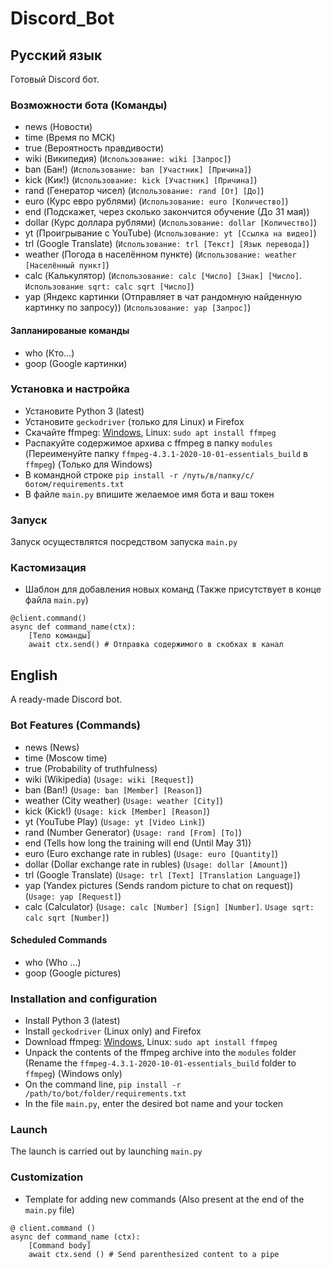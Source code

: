 # Discord_Bot

## Русский язык
Готовый Discord бот.

### Возможности бота (Команды)
* news          (Новости)  
* time          (Время по МСК)  
* true          (Вероятность правдивости)  
* wiki          (Википедия) (`Использование: wiki [Запрос]`)  
* ban           (Бан!) (`Использование: ban [Участник] [Причина]`)  
* kick          (Кик!) (`Использование: kick [Участник] [Причина]`)  
* rand          (Генератор чисел) (`Использование: rand [От] [До]`)  
* euro          (Курс евро рублями) (`Использование: euro [Количество]`)  
* end           (Подскажет, через сколько закончится обучение (До 31 мая))  
* dollar        (Курс доллара рублями) (`Использование: dollar [Количество]`)  
* yt            (Проигрывание с YouTube) (`Использование: yt [Ссылка на видео]`)  
* trl           (Google Translate) (`Использование: trl [Текст] [Язык перевода]`)  
* weather       (Погода в населённом пункте) (`Использование: weather [Населённый пункт]`)  
* calc          (Калькулятор) (`Использование: calc [Число] [Знак] [Число]`. `Использование sqrt: calc sqrt [Число]`)  
* yap           (Яндекс картинки (Отправляет в чат рандомную найденную картинку по запросу)) (`Использование: yap [Запрос]`)  

#### Запланированые команды
* who           (Кто...)  
* goop          (Google картинки)    

### Установка и настройка
* Установите Python 3 (latest)  
* Установите `geckodriver` (только для Linux) и Firefox  
* Скачайте ffmpeg: [Windows](https://www.gyan.dev/ffmpeg/builds/ffmpeg-release-essentials.zip), Linux: `sudo apt install ffmpeg`  
* Распакуйте содержимое архива с ffmpeg в папку `modules` (Переименуйте папку `ffmpeg-4.3.1-2020-10-01-essentials_build` в `ffmpeg`) (Только для Windows)  
* В командной строке `pip install -r /путь/в/папку/с/ботом/requirements.txt`  
* В файле `main.py` впишите желаемое имя бота и ваш токен  

### Запуск
Запуск осуществлятся посредством запуска `main.py`

### Кастомизация

* Шаблон для добавления новых команд (Также присутствует в конце файла `main.py`)  
```
@client.command()  
async def command_name(ctx):  
    [Тело команды]  
    await ctx.send() # Отправка содержимого в скобках в канал  
```

## English

A ready-made Discord bot.

### Bot Features (Commands)
* news          (News)  
* time          (Moscow time)  
* true          (Probability of truthfulness)  
* wiki          (Wikipedia) (`Usage: wiki [Request]`)  
* ban           (Ban!) (`Usage: ban [Member] [Reason]`)  
* weather       (City weather) (`Usage: weather [City]`)  
* kick          (Kick!) (`Usage: kick [Member] [Reason]`)  
* yt            (YouTube Play) (`Usage: yt [Video Link]`)  
* rand          (Number Generator) (`Usage: rand [From] [To]`)  
* end           (Tells how long the training will end (Until May 31))  
* euro          (Euro exchange rate in rubles) (`Usage: euro [Quantity]`)  
* dollar        (Dollar exchange rate in rubles) (`Usage: dollar [Amount]`)   
* trl           (Google Translate) (`Usage: trl [Text] [Translation Language]`)   
* yap           (Yandex pictures (Sends random picture to chat on request)) (`Usage: yap [Request]`)  
* calc          (Calculator) (`Usage: calc [Number] [Sign] [Number]`. `Usage sqrt: calc sqrt [Number]`)  

#### Scheduled Commands
* who           (Who ...)  
* goop          (Google pictures)   

### Installation and configuration
* Install Python 3 (latest)  
* Install `geckodriver` (Linux only) and Firefox  
* Download ffmpeg: [Windows](https://www.gyan.dev/ffmpeg/builds/ffmpeg-release-essentials.zip), Linux: `sudo apt install ffmpeg`  
* Unpack the contents of the ffmpeg archive into the `modules` folder (Rename the `ffmpeg-4.3.1-2020-10-01-essentials_build` folder to `ffmpeg`) (Windows only)  
* On the command line, `pip install -r /path/to/bot/folder/requirements.txt`  
* In the file `main.py`, enter the desired bot name and your tocken  

### Launch
The launch is carried out by launching `main.py`

### Customization

* Template for adding new commands (Also present at the end of the `main.py` file)  
```
@ client.command ()
async def command_name (ctx):
    [Command body]
    await ctx.send () # Send parenthesized content to a pipe
```
